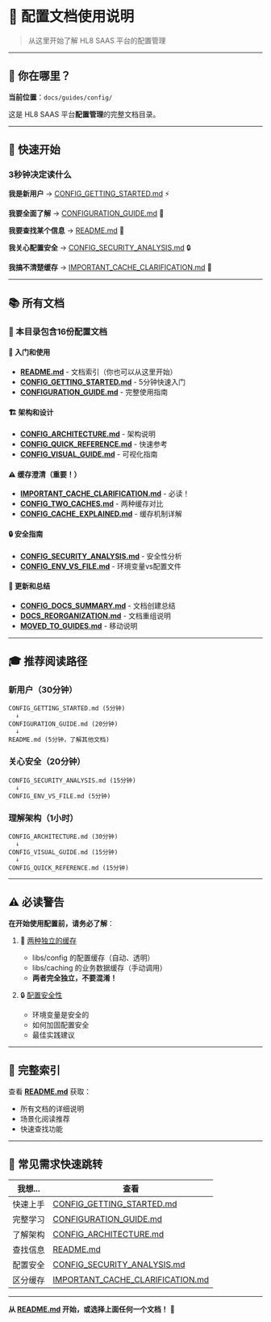 # 📖 配置文档使用说明

> 从这里开始了解 HL8 SAAS 平台的配置管理

---

## 🎯 你在哪里？

**当前位置**：`docs/guides/config/`

这是 HL8 SAAS 平台**配置管理**的完整文档目录。

---

## 🚀 快速开始

### 3秒钟决定读什么

**我是新用户** → [CONFIG_GETTING_STARTED.md](./CONFIG_GETTING_STARTED.md) ⚡

**我要全面了解** → [CONFIGURATION_GUIDE.md](./CONFIGURATION_GUIDE.md) 📘

**我要查找某个信息** → [README.md](./README.md) 📖

**我关心配置安全** → [CONFIG_SECURITY_ANALYSIS.md](./CONFIG_SECURITY_ANALYSIS.md) 🔒

**我搞不清楚缓存** → [IMPORTANT_CACHE_CLARIFICATION.md](./IMPORTANT_CACHE_CLARIFICATION.md) 🚨

---

## 📚 所有文档

### 📁 本目录包含16份配置文档

#### 🎯 入门和使用

- **[README.md](./README.md)** - 文档索引（你也可以从这里开始）
- **[CONFIG_GETTING_STARTED.md](./CONFIG_GETTING_STARTED.md)** - 5分钟快速入门
- **[CONFIGURATION_GUIDE.md](./CONFIGURATION_GUIDE.md)** - 完整使用指南

#### 🏗️ 架构和设计

- **[CONFIG_ARCHITECTURE.md](./CONFIG_ARCHITECTURE.md)** - 架构说明
- **[CONFIG_QUICK_REFERENCE.md](./CONFIG_QUICK_REFERENCE.md)** - 快速参考
- **[CONFIG_VISUAL_GUIDE.md](./CONFIG_VISUAL_GUIDE.md)** - 可视化指南

#### ⚠️ 缓存澄清（重要！）

- **[IMPORTANT_CACHE_CLARIFICATION.md](./IMPORTANT_CACHE_CLARIFICATION.md)** - 必读！
- **[CONFIG_TWO_CACHES.md](./CONFIG_TWO_CACHES.md)** - 两种缓存对比
- **[CONFIG_CACHE_EXPLAINED.md](./CONFIG_CACHE_EXPLAINED.md)** - 缓存机制详解

#### 🔒 安全指南

- **[CONFIG_SECURITY_ANALYSIS.md](./CONFIG_SECURITY_ANALYSIS.md)** - 安全性分析
- **[CONFIG_ENV_VS_FILE.md](./CONFIG_ENV_VS_FILE.md)** - 环境变量vs配置文件

#### 📝 更新和总结

- **[CONFIG_DOCS_SUMMARY.md](./CONFIG_DOCS_SUMMARY.md)** - 文档创建总结
- **[DOCS_REORGANIZATION.md](./DOCS_REORGANIZATION.md)** - 文档重组说明
- **[MOVED_TO_GUIDES.md](./MOVED_TO_GUIDES.md)** - 移动说明

---

## 🎓 推荐阅读路径

### 新用户（30分钟）

```
CONFIG_GETTING_STARTED.md (5分钟)
  ↓
CONFIGURATION_GUIDE.md (20分钟)
  ↓  
README.md (5分钟，了解其他文档)
```

### 关心安全（20分钟）

```
CONFIG_SECURITY_ANALYSIS.md (15分钟)
  ↓
CONFIG_ENV_VS_FILE.md (5分钟)
```

### 理解架构（1小时）

```
CONFIG_ARCHITECTURE.md (30分钟)
  ↓
CONFIG_VISUAL_GUIDE.md (15分钟)
  ↓
CONFIG_QUICK_REFERENCE.md (15分钟)
```

---

## ⚠️ 必读警告

**在开始使用配置前，请务必了解**：

1. 🚨 [两种独立的缓存](./IMPORTANT_CACHE_CLARIFICATION.md)
   - libs/config 的配置缓存（自动、透明）
   - libs/caching 的业务数据缓存（手动调用）
   - **两者完全独立，不要混淆！**

2. 🔒 [配置安全性](./CONFIG_SECURITY_ANALYSIS.md)
   - 环境变量是安全的
   - 如何加固配置安全
   - 最佳实践建议

---

## 📖 完整索引

查看 **[README.md](./README.md)** 获取：

- 所有文档的详细说明
- 场景化阅读推荐
- 快速查找功能

---

## 🎯 常见需求快速跳转

| 我想... | 查看 |
|---------|------|
| 快速上手 | [CONFIG_GETTING_STARTED.md](./CONFIG_GETTING_STARTED.md) |
| 完整学习 | [CONFIGURATION_GUIDE.md](./CONFIGURATION_GUIDE.md) |
| 了解架构 | [CONFIG_ARCHITECTURE.md](./CONFIG_ARCHITECTURE.md) |
| 查找信息 | [README.md](./README.md) |
| 配置安全 | [CONFIG_SECURITY_ANALYSIS.md](./CONFIG_SECURITY_ANALYSIS.md) |
| 区分缓存 | [IMPORTANT_CACHE_CLARIFICATION.md](./IMPORTANT_CACHE_CLARIFICATION.md) |

---

**从 [README.md](./README.md) 开始，或选择上面任何一个文档！** 🚀

